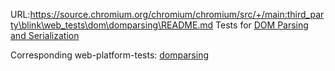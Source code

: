 URL:https://source.chromium.org/chromium/chromium/src/+/main:third_party\blink\web_tests\dom\domparsing\README.md
Tests for [DOM Parsing and Serialization](https://w3c.github.io/DOM-Parsing/)

Corresponding web-platform-tests: [domparsing](https://github.com/web-platform-tests/wpt/tree/master/domparsing)
